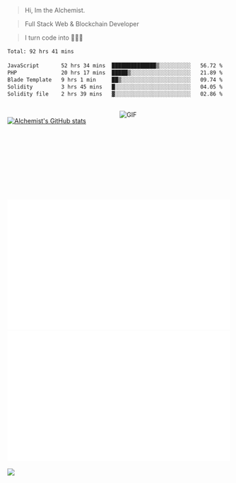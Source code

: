 > Hi, Im the Alchemist.

> Full Stack Web & Blockchain Developer

> I turn code into 💎💎💎

<!--START_SECTION:waka-->
```text
Total: 92 hrs 41 mins

JavaScript       52 hrs 34 mins  ██████████████▒░░░░░░░░░░   56.72 % 
PHP              20 hrs 17 mins  █████▒░░░░░░░░░░░░░░░░░░░   21.89 % 
Blade Template   9 hrs 1 min     ██▒░░░░░░░░░░░░░░░░░░░░░░   09.74 % 
Solidity         3 hrs 45 mins   █░░░░░░░░░░░░░░░░░░░░░░░░   04.05 % 
Solidity file    2 hrs 39 mins   ▓░░░░░░░░░░░░░░░░░░░░░░░░   02.86 % 
```
<!--END_SECTION:waka-->


<br />

<img align="right" alt="GIF" src="https://user-images.githubusercontent.com/5355808/139111924-210cc6fa-9fb1-4dac-929d-6324a5836a92.gif" width="250" height="200" />

[![Alchemist's GitHub stats](https://github-readme-stats.vercel.app/api?username=DrMaxis&show_icons=true&theme=outrun&count_private=true)](#)

![](https://raw.githubusercontent.com/DrMaxis/github-stats-transparent/output/generated/overview.svg)
![](https://raw.githubusercontent.com/DrMaxis/github-stats-transparent/output/generated/languages.svg)

 
<a href="https://count.getloli.com/"><img src="https://count.getloli.com/get/@:maxis-the-alchemist?theme=rule34"></a>
<!-- https://count.getloli.com/get/@alchemist?theme=rule34 -->
<br>


